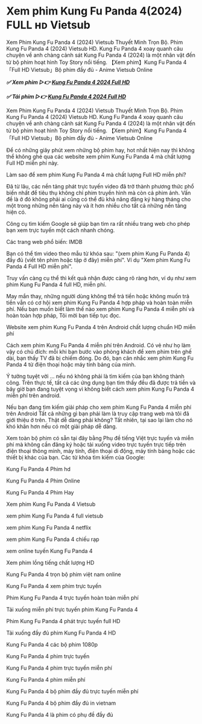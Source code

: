 <h1>Xem phim Kung Fu Panda 4(2024) FULL ʜᴅ Vietsub</h1>

Xem Phim Kung Fu Panda 4 (2024) Vietsub Thuyết Minh Trọn Bộ. Phim Kung Fu Panda 4 (2024) Vietsub HD. Kung Fu Panda 4 xoay quanh câu chuyện về anh chàng cảnh sát Kung Fu Panda 4 (2024) là một nhân vật đến từ bộ phim hoạt hình Toy Story nổi tiếng. 【Xem phim】Kung Fu Panda 4 「Full HD Vietsub」Bộ phim đầy đủ - Anime Vietsub Online

<p><b><I>✅ Xem phim ▷👉 <a href="https://t.co/9lb6iqF6oZ" rel="noopener">Kung Fu Panda 4 2024 Full HD</a></I></b></p>

<p><b><I>✅ Tải phim ▷👉 <a href="https://t.co/9lb6iqF6oZ" rel="noopener">Kung Fu Panda 4 2024 Full HD</a></I></b></p>

Xem Phim Kung Fu Panda 4 (2024) Vietsub Thuyết Minh Trọn Bộ. Phim Kung Fu Panda 4 (2024) Vietsub HD. Kung Fu Panda 4 xoay quanh câu chuyện về anh chàng cảnh sát Kung Fu Panda 4 (2024) là một nhân vật đến từ bộ phim hoạt hình Toy Story nổi tiếng. 【Xem phim】Kung Fu Panda 4 「Full HD Vietsub」Bộ phim đầy đủ - Anime Vietsub Online

Để có những giây phút xem những bộ phim hay, hot nhất hiện nay thì không thể không ghé qua các website xem phim Kung Fu Panda 4 mà chất lượng Full HD miễn phí này.

Làm sao để xem phim Kung Fu Panda 4 mà chất lượng Full HD miễn phí?

Đã từ lâu, các nền tảng phát trực tuyến video đã trở thành phương thức phổ biến nhất để tiêu thụ không chỉ phim truyền hình mà còn cả phim ảnh. Vấn đề là ở đó không phải ai cũng có thể đủ khả năng đăng ký hàng tháng cho một trong những nền tảng này và ít hơn nhiều cho tất cả những nền tảng hiện có.

Công cụ tìm kiếm Google sẽ giúp bạn tìm ra rất nhiều trang web cho phép bạn xem trực tuyến một cách nhanh chóng.

Các trang web phổ biến: IMDB

Bạn có thể tìm video theo mẫu từ khóa sau: "(xem phim Kung Fu Panda 4) đầy đủ (viết tên phim hoặc tập ở đây) miễn phí". Ví dụ "Xem phim Kung Fu Panda 4 Full HD miễn phí".

Truy vấn càng cụ thể thì kết quả nhận được càng rõ ràng hơn, ví dụ như xem phim Kung Fu Panda 4 full HD, miễn phí.

May mắn thay, những người dùng không thể trả tiền hoặc không muốn trả tiền vẫn có cơ hội xem phim Kung Fu Panda 4 hợp pháp và hoàn toàn miễn phí. Nếu bạn muốn biết làm thế nào xem phim Kung Fu Panda 4 miễn phí và hoàn toàn hợp pháp, Tôi mời bạn tiếp tục đọc.

Website xem phim Kung Fu Panda 4 trên Android chất lượng chuẩn HD miễn phí

Cách xem phim Kung Fu Panda 4 miễn phí trên Android. Có vẻ như họ làm vậy có chủ đích: mỗi khi bạn bước vào phòng khách để xem phim trên ghế dài, bạn thấy TV đã bị chiếm đóng. Do đó, bạn cân nhắc xem phim Kung Fu Panda 4 từ điện thoại hoặc máy tính bảng của mình.

Ý tưởng tuyệt vời ... nếu nó không phải là tìm kiếm của bạn không thành công. Trên thực tế, tất cả các ứng dụng bạn tìm thấy đều đã được trả tiền và bây giờ bạn đang tuyệt vọng vì không biết cách xem phim Kung Fu Panda 4 miễn phí trên android.

Nếu bạn đang tìm kiếm giải pháp cho xem phim Kung Fu Panda 4 miễn phí trên Android Tất cả những gì bạn phải làm là truy cập trang web mà tôi đã giới thiệu ở trên. Thật dễ dàng phải không? Tất nhiên, tại sao lại làm cho nó khó khăn hơn nếu có một giải pháp dễ dàng.

Xem toàn bộ phim có sẵn tại đây bằng Phụ đề tiếng Việt trực tuyến và miễn phí mà không cần đăng ký hoặc tải xuống video trực tuyến trực tiếp trên điện thoại thông minh, máy tính, điện thoại di động, máy tính bảng hoặc các thiết bị khác của bạn. Các từ khóa tìm kiếm của Google:

Kung Fu Panda 4 Phim hd

Kung Fu Panda 4 Phim Online

Kung Fu Panda 4 Phim Hay

Xem phim Kung Fu Panda 4 Vietsub

xem phim Kung Fu Panda 4 full vietsub

xem phim Kung Fu Panda 4 netflix

xem phim Kung Fu Panda 4 chiếu rạp

xem online tuyến Kung Fu Panda 4

Xem phim lồng tiếng chất lượng HD

Kung Fu Panda 4 trọn bộ phim việt nam online

Kung Fu Panda 4 xem phim trực tuyến

Phim Kung Fu Panda 4 trực tuyến hoàn toàn miễn phí

Tải xuống miễn phí trực tuyến phim Kung Fu Panda 4

Phim Kung Fu Panda 4 phát trực tuyến full HD

Tải xuống đầy đủ phim Kung Fu Panda 4 HD

Kung Fu Panda 4 các bộ phim 1080p

Kung Fu Panda 4 phim trực tuyến

Kung Fu Panda 4 phim trực tuyến miễn phí

Kung Fu Panda 4 phim miễn phí

Kung Fu Panda 4 bộ phim đầy đủ trực tuyến miễn phí

Kung Fu Panda 4 bộ phim đầy đủ in vietnam

Kung Fu Panda 4 là phim có phụ đề đầy đủ
